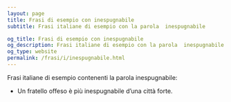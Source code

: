 ```yaml
---
layout: page
title: Frasi di esempio con inespugnabile 
subtitle: Frasi italiane di esempio con la parola  inespugnabile

og_title: Frasi di esempio con inespugnabile 
og_description: Frasi italiane di esempio con la parola  inespugnabile
og_type: website
permalink: /frasi/i/inespugnabile.html
---
```


Frasi italiane di esempio contenenti la parola inespugnabile:


- Un fratello offeso è più inespugnabile d’una città forte.
